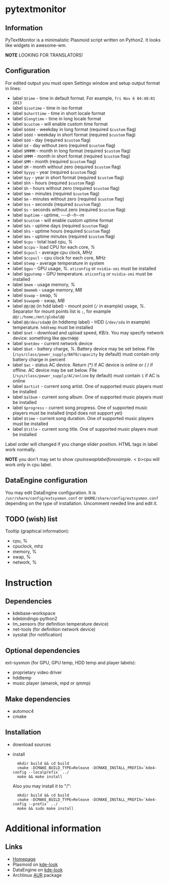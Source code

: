 pytextmonitor
=============

Information
-----------
PyTextMonitor is a minimalistic Plasmoid script written on Python2. It looks like widgets in awesome-wm.

**NOTE** LOOKING FOR TRANSLATORS!

Configuration
-------------
For edited output you must open Settings window and setup output format in lines:
* label `$time` - time in default format. For example, `fri Nov 6 04:48:01 2013`
* label `$isotime` - time in iso format
* label `$shorttime` - time in short locale format
* label `$longtime` - time in long locale format
* label `$custom` - will enable custom time format
* label `$dddd` - weekday in long format (required `$custom` flag)
* label `$ddd` - weekday in short format (required `$custom` flag)
* label `$dd` - day (required `$custom` flag)
* label `$d` - day without zero (required `$custom` flag)
* label `$MMMM` - month in long format (required `$custom` flag)
* label `$MMM` - month in short format (required `$custom` flag)
* label `$MM` - month (required `$custom` flag)
* label `$M` - month without zero (required `$custom` flag)
* label `$yyyy` - year (required `$custom` flag)
* label `$yy` - year in short format (required `$custom` flag)
* label `$hh` - hours (required `$custom` flag)
* label `$h` - hours without zero (required `$custom` flag)
* label `$mm` - minutes (required `$custom` flag)
* label `$m` - minutes without zero (required `$custom` flag)
* label `$ss` - seconds (required `$custom` flag)
* label `$s` - seconds without zero (required `$custom` flag)
* label `$uptime` - uptime, <i>---d--h--m</i>
* label `$custom` - will enable custom uptime format
* label `$ds` - uptime days (required `$custom` flag)
* label `$hs` - uptime hours (required `$custom` flag)
* label `$ms` - uptime minutes (required `$custom` flag)
* label `$cpu` - total load cpu, <i>%</i>
* label `$ccpu` - load CPU for each core, <i>%</i>
* label `$cpucl` - average cpu clock, <i>MHz</i>
* label `$ccpucl` - cpu clock for each core, <i>MHz</i>
* label `$temp` - average temperature in system
* label `$gpu` - GPU usage, <i>%</i>. `aticonfig` or `nvidia-smi` must be installed
* label `$gputemp` - GPU temperature. `aticonfig` or `nvidia-smi` must be installed
* label `$mem` - usage memory, <i>%</i>
* label `$memmb` - usage memory, <i>MB</i>
* label `$swap` - swap, <i>%</i>
* label `$swapmb` - swap, <i>MB</i>
* label `@@/@@` (in hdd label) - mount point (`/` in example) usage, <i>%</i>. Separator for mount points list is `;`, for example `@@/;/home;/mnt/global@@`
* label `@@/dev/sda@@` (in hddtemp label) - HDD (`/dev/sda` in example) temperature. `hddtemp` must be installed
* label `$net` - download and upload speed, <i>KB/s</i>. You may specify network device: something like `@@eth0@@`
* label `$netdev` - current network device
* label `$bat` - battery charge, <i>%</i>. Battery device may be set below. File (`/sys/class/power_supply/BAT0/capacity` by default) must contain only battery charge in percent
* label `$ac` - status AC device. Return <i>(*)</i> if AC device is online or <i>( )</i> if offline. AC device may be set below. FIle (`/sys/class/power_supply/AC/online` by default) must contain `1` if AC is online
* label `$artist` - current song artist. One of supported music players must be installed
* label `$album` - current song album. One of supported music players must be installed
* label `$progress` - current song progress. One of supported music players must be installed (mpd does not support yet)
* label `$time` - current song duration. One of supported music players must be installed
* label `$title` - current song title. One of supported music players must be installed

Label order will changed if you change slider position. HTML tags in label work normally.

**NOTE** you don't may set to show $cpu in swap label for example. <b>$cpu will work only in cpu label</b>.

DataEngine configuration
------------------------
You may edit DataEngine configuration. It is `/usr/share/config/extsysmon.conf` or `$HOME/share/config/extsysmon.conf` depending on the type of installation. Uncomment needed line and edit it.

TODO (wish) list
----------------
Tooltip (graphical information):
* cpu, %
* cpuclock, mhz
* memory, %
* swap, %
* network, %

Instruction
===========

Dependencies
------------
* kdebase-workspace
* kdebindings-python2
* lm_sensors (for definition temperature device)
* net-tools (for definition network device)
* sysstat (for notification)

Optional dependencies
---------------------
ext-sysmon (for GPU, GPU temp, HDD temp and player labels):
* proprietary video driver
* hddtemp
* music player (amarok, mpd or qmmp)

Make dependencies
-----------------
* automoc4
* cmake

Installation
------------
* download sources
* install

        mkdir build && cd build
        cmake -DCMAKE_BUILD_TYPE=Release -DCMAKE_INSTALL_PREFIX=`kde4-config --localprefix` ../
        make && make install

  Also you may install it to "/":

        mkdir build && cd build
        cmake -DCMAKE_BUILD_TYPE=Release -DCMAKE_INSTALL_PREFIX=`kde4-config --prefix` ../
        make && sudo make install

Additional information
======================

Links
-----
* [Homepage](http://arcanis.name/projects/pytextmonitor/)
* Plasmoid on [kde-look](http://kde-look.org/content/show.php/Py+Text+Monitor?content=157124)
* DataEngine on [kde-look](http://kde-look.org/content/show.php/Extended+Systemmonitor+DataEngine?content=158773)
* Archlinux [AUR](https://aur.archlinux.org/packages/kdeplasma-applets-pytextmonitor/) package
